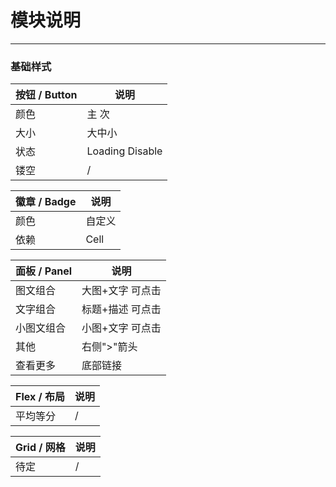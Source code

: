 # 模块说明


---


### 基础样式

| 按钮 / Button | 说明 |
| -- | -- |
|  颜色 | 主 次 |
|  大小 | 大中小 |
|  状态 | Loading Disable |
|  镂空 | /       |


| 徽章 / Badge | 说明 |
| -- | -- |
| 颜色 | 自定义 |
| 依赖 | Cell  |


| 面板 / Panel | 说明 |
| -- | -- |
| 图文组合 | 大图+文字 可点击 |
| 文字组合 | 标题+描述 可点击 |
| 小图文组合 | 小图+文字 可点击  |
| 其他 | 右侧">"箭头 |
| 查看更多 | 底部链接 |

| Flex / 布局 | 说明 |
| -- | -- |
| 平均等分 | / |

| Grid / 网格 | 说明 |
| -- | -- |
| 待定 | / |




















